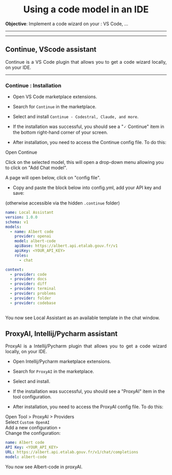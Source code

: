 <h1 align="center">Using a code model in an IDE </h1>

**Objective**: Implement a code wizard on your : VS Code, ...

---
---

<h2>Continue, VScode assistant</h1>


<p style="text-align: justify;">Continue is a VS Code plugin that allows you to get a code wizard locally, on your IDE. </p>


---
### Continue : Installation 

- Open VS Code marketplace extensions.

- Search for `Continue` in the marketplace.

- Select and install `Continue - Codestral, Claude, and more`.

- If the installation was successful, you should see a "🗸 Continue" item in the bottom right-hand corner of your screen.

- After installation, you need to access the Continue config file. To do this:
  
Open Continue

Click on the selected model, this will open a drop-down menu allowing you to click on "Add Chat model".

A page will open below, click on "config file".

- Copy and paste the block below into config.yml, add your API key and save:

(otherwise accessible via the hidden `.continue` folder)


```yaml
name: Local Assistant
version: 1.0.0
schema: v1
models:
  - name: Albert code
    provider: openai
    model: albert-code
    apiBase: https://albert.api.etalab.gouv.fr/v1
    apiKey: <YOUR_API_KEY>
    roles:
      - chat

context:
  - provider: code
  - provider: docs
  - provider: diff
  - provider: terminal
  - provider: problems
  - provider: folder
  - provider: codebase
  
```

You now see Local Assistant as an available template in the chat window.


<h2>ProxyAI, Intellij/Pycharm assistant</h1>


<p style="text-align: justify;">ProxyAI is a Intellij/Pycharm plugin that allows you to get a code wizard locally, on your IDE. </p>


- Open Intellij/Pycharm marketplace extensions.

- Search for `ProxyAI` in the marketplace.

- Select and install.

- If the installation was successful, you should see a "ProxyAI" item in the tool configuration.

- After installation, you need to access the ProxyAI config file. To do this:
  
Open Tool > ProxyAI > Providers    
Select `Custom OpenAI`  
Add a new configuration `+`  
Change the configuration:  


```yaml
name: Albert code
API Key: <YOUR_API_KEY>
URL: https://albert.api.etalab.gouv.fr/v1/chat/completions
model: albert-code
```

You now see Albert-code in proxyAI.

